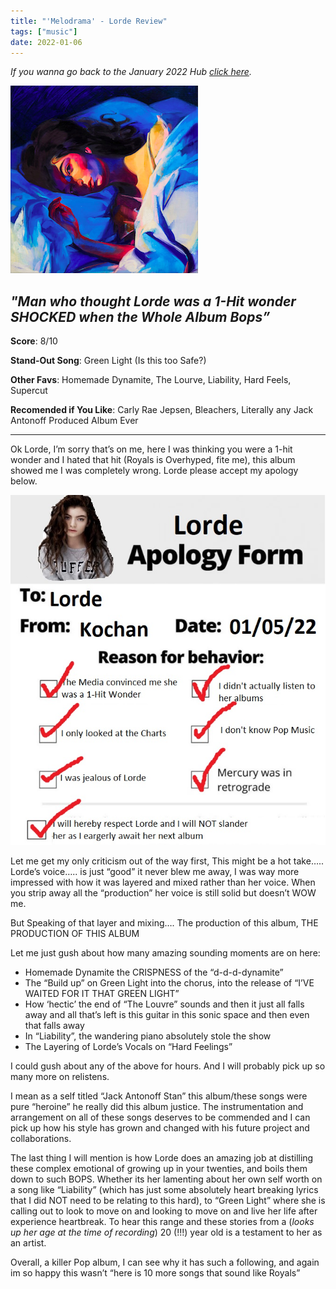 ```yaml
---
title: "'Melodrama' - Lorde Review"
tags: ["music"]
date: 2022-01-06
---
```


_If you wanna go back to the January 2022 Hub
[click here](/posts/album-a-day-jan-2022-intro/)._



![album cover for mikgazer vol. 1](/images/Lorde_-_Melodrama.jpg#album)

*"Man who thought Lorde was a 1-Hit wonder SHOCKED when the Whole Album Bops”*
---

**Score**: 8/10

**Stand-Out Song**: Green Light (Is this too Safe?) 

**Other Favs**: Homemade Dynamite, The Lourve, Liability, Hard Feels, Supercut

**Recomended if You Like**: Carly Rae Jepsen, Bleachers, Literally any Jack Antonoff Produced Album Ever

---

Ok Lorde, I’m sorry that’s on me, here I was thinking you were a 1-hit wonder and I hated that hit (Royals is Overhyped, fite me), this album showed me I was completely wrong. Lorde please accept my apology below.

![Lorde Apology](/images/Lorde-App-2.jpg#album)

Let me get my only criticism out of the way first, This might be a hot take….. Lorde’s voice….. is just “good” it never blew me away, I was way more impressed with how it was layered and mixed rather than her voice. When you strip away all the “production” her voice is still solid but doesn’t WOW me.

But Speaking of that layer and mixing…. The production of this album, THE PRODUCTION OF THIS ALBUM

Let me just gush about how many amazing sounding moments are on here:
-	Homemade Dynamite the CRISPNESS of the “d-d-d-dynamite”
-	The “Build up” on Green Light into the chorus, into the release of “I’VE WAITED FOR IT THAT GREEN LIGHT”
-	How ‘hectic’ the end of “The Louvre” sounds and then it just all falls away and all that’s left is this guitar in this sonic space and then even that falls away
-	In “Liability”, the wandering piano absolutely stole the show
-	The Layering of Lorde’s Vocals on “Hard Feelings”

I could gush about any of the above for hours. And I will probably pick up so many more on relistens. 

I mean as a self titled “Jack Antonoff Stan” this album/these songs were pure “heroine” he really did this album justice. The instrumentation and arrangement on all of these songs deserves to be commended and I can pick up how his style has grown and changed with his future project and collaborations.

The last thing I will mention is how Lorde does an amazing job at distilling these complex emotional of growing up in your twenties, and boils them down to such BOPS. Whether its her lamenting about her own self worth on a song like “Liability” (which has just some absolutely heart breaking lyrics that I did NOT need to be relating to this hard), to “Green Light” where she is calling out to look to move on and  looking to move on and live her life after experience heartbreak. To hear this range and these stories from a (*looks up her age at the time of recording*) 20 (!!!) year old is a testament to her as an artist. 

Overall, a killer Pop album, I can see why it has such a following, and again im so happy this wasn’t “here is 10 more songs that sound like Royals”

